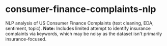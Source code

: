 # consumer-finance-complaints-nlp
NLP analysis of US Consumer Finance Complaints (text cleaning, EDA, sentiment, topic). **Note:** Includes limited attempt to identify insurance complaints via keywords, which may be noisy as the dataset isn't primarily insurance-focused.
